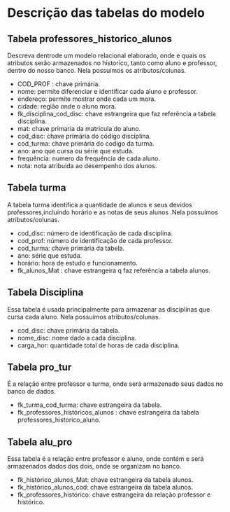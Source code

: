 # Descrição das tabelas do modelo
<h2> Tabela professores_historico_alunos </h2>
Descreva dentrode um modelo relacional elaborado, onde e quais os atributos serão armazenados no historico, tanto como aluno e professor, dentro do nosso banco. Nela possuimos os atributos/colunas. 
<ul><li>
    COD_PROF : chave primária.</li>
    <li>nome: permite diferenciar e identificar cada aluno e professor.</li>
    <li>endereço: permite mostrar onde cada um mora.</li>
    <li>cidade: região onde o aluno mora.</li>
    <li>fk_disciplina_cod_disc: chave estrangeira que faz referência a tabela disciplina.</li>
    <li>mat: chave primaria da matricula do aluno.</li>
    <li>cod_disc: chave primária do código disciplina.</li>
    <li>cod_turma: chave primária do codigo da turma.</li>
    <li>ano: ano que cursa ou série que estuda.</li>
    <li>frequência: numero da frequência de cada aluno.</li>
    <li>nota: nota atribuida ao desempenho dos alunos.
    </li></ul>

<h2>Tabela turma</h2>
<p>A tabela turma identifica a quantidade de alunos e seus devidos professores,incluindo horário e as notas de seus alunos .Nela possuímos atributos/colunas.</p> 
<ul>
    <li>cod_disc: número de identificação de cada disciplina.</li>
    <li>cod_prof: número de identificação de cada professor.</li>
    <li>cod_turma: chave primária da tabela.</li>
    <li>ano: série que estuda.</li>
    <li>horário: hora de estudo e funcionamento. </li>
    <li>fk_alunos_Mat : chave estrangeira q faz referência a tabela alunos.</li>
</ul>

<h2>Tabela Disciplina</h2>
<p>Essa tabela é usada principalmente para armazenar as disciplinas que cursa cada aluno.
Nela possuímos atributos/colunas.</p>
<ul>
    <li>cod_disc: chave primária da tabela. </li>
    <li>nome_disc: nome dado a cada disciplina.</li>
    <li>carga_hor: quantidade total de horas de cada disciplina.</li>
</ul>

<h2>Tabela pro_tur</h2>
<p>É a relação entre professor e turma, onde será armazenado seus dados no banco de dados.</p>
<ul>
    <li>fk_turma_cod_turma: chave estrangeira da tabela.</li>
    <li>fk_professores_históricos_alunos : chave estrangeira da tabela professores_historico_aluno.</li>
</ul>

<h2>Tabela alu_pro</h2>
<p>Essa tabela é a relação entre professor e aluno,  onde contém e será armazenados dados dos dois, onde se organizam no banco.</p>
<ul>
    <li>fk_histórico_alunos_Mat: chave estrangeira da tabela alunos.</li>
    <li>fk_histórico_alunos_cod: chave estrangeira da tabela alunos.</li>
    <li>fk_professores_histórico: chave estrangeira da relação professor e histórico.</li>
</ul>
